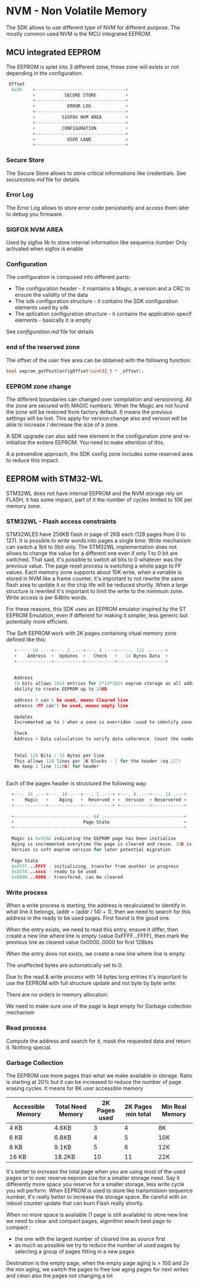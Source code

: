 # NVM - Non Volatile Memory

The SDK allows to use different type of NVM for different purpose. The mostly common used NVM is the MCU integrated EEPROM.

## MCU integrated EEPROM
The EEPROM is splet into 3 different zone, these zone will exists or not depending in the configuration.

```C
 Offset
  0x00    +----------------------------------+
          +           SECURE STORE           +
          +----------------------------------+
          +            ERROR LOG             +
          +----------------------------------+
          +          SIGFOX NVM AREA         +
          +----------------------------------+
          +          CONFIGURATION           +
          +----------------------------------+
          +            USER LAND             +
          +----------------------------------+
```

### Secure Store

The Secure Store allows to store critical informations like credentials. See *securestore.md* file for details.

### Error Log

The Error Log allows to store error code persistantly and access them later to debug you firmware.

### SIGFOX NVM AREA

Used by sigfox lib to store internal information like sequence number
Only activated when sigfox is enable

### Configuration

The configuration is composed into different parts:
* The configuration header - it maintains a Magic, a version and a CRC to ensure the validity of the data
* The sdk configuration structure - it contains the SDK configuration elements used by sdk
* The aplication configuration structure - it contains the application specif elements - basically it is empty

See *configuration.md* file for details

### end of the reserved zone 

The offset of the user free area can be obtained with the following function:
```C
bool eeprom_getPostConfigOffset(uint32_t * _offset);
```

### EEPROM zone change

The different boundaries can changed over compilation and versionning. All the zone are secured with MAGIC numbers. When the Magic are not found the zone will be restored from factory default. It means the previous settings will be lost.
This apply for version change also and version will be able to increase / decrease the size of a zone.

A SDK upgrade can also add new element in the configuration zone and re-initialize the entiere EEPROM. You need to make attention of this.

A a prevendive approach, the SDK config zone includes some reserved area to reduce this impact.


## EEPROM with STM32-WL

STM32WL does not have internal EEPROM and the NVM storage rely on FLASH, it has some impact, part of it the number of cycles limited to 10K per memory zone.

### STM32WL - Flash access constraints

STM32WLE5 have 256KB flash in page of 2KB each (128 pages from 0 to 127). It is possible to write words into pages a single time. Write mechanism can switch a 1bit to 0bit only. The STM32WL 
implementation does not allows to change the value for a different one even if only 1 to 0 bit are switched. That said, it's possible to switch all bits to 0 whatever was the previous value. 
The page reset process is switching a whole page to FF values. Each memory zone supports about 10K write, when a variable is stored in NVM like a frame counter, it's important to
not rewrite the same flash area to update it or the chip life will be reduced shortly. When a large structure is rewrited it's important to limit the write to the minimum zone.
Write access is per 64bits words.

For these reasons, this SDK uses an EEPROM emulator inspired by the ST EEPROM Emulation, even if different for making it simpler, less generic but potentially more efficient. 

The Soft EEPROM work with 2K pages containing vitual memory zone defined like this:

```C
   +----. 10 .---+---. 2 .---+---. 4 .---+-----. 112 .------+
   +    Address  +  Updates  +   Check   +   14 Bytes Data  +
   +-------------+-----------+-----------+------------------+
   
  
   Address
   10 bits allows 1024 entries for 2*14*1024 eeprom storage as all addresses are even. 
   ability to create EEPROM up to 28KB
   
   address 0 can't be used, means Cleared line
   adresss 3FF can't be used, means empty line
   
   Updates
   Incremented up to 3 when a zone is overriden (used to identify zone never updated)
   
   Check
   Address + Data calculation to verify data coherence. Count the number of '1' in this payload % 64
   
      
   Total 128 Bits / 16 Bytes per line
   This allows 128 lines per 2K blocks - 1 for the header (eq 127)
   We keep 1 line (128b) for header
   
```

Each of the pages header is structured the following way:
```C
  +---. 16 .---+---. 14 .---+---. 2 .---+ +---. 8 .---+---. 24 .---+
  +    Magic   +    Aging   +  Reserved + +  Version  + Reservered +
  +------------+------------+-----------+ +-----------+------------+
  
  +----------------------------. 64 .------------------------------+
  +                          Page State                            +
  +----------------------------------------------------------------+
  
  Magic is 0x916E indicating the EEPROM page has been initialize
  Aging is incremented everytime the page is cleared and reuse, 10K is a maximum
  Version is soft eeprom version for later potential migration
  
  Page State
  0xFFFF...FFFF - initializing, transfer from another in progress
  0xA55A...xxxx - ready to be used
  0x0000...0000 - transfered, can be cleared

```

### Write process

When a write process is starting, the address is recalculated to identify in what line it belongs, (addr = (addr / 14) + 1), then we need to
search for this address in the ready to be used pages. First found is the good one.

When the entry exists, we need to read this entry, ensure it differ, then create a new line where line is empty (value 0xFFFF...FFFF), then mark the 
previous line as cleared value 0x0000..0000 for first 128bits

When the entry does not exists, we create a new line where line is empty.

The unaffected bytes are automatically set to 0.

Due to the read & write process with 14 bytes long entries it's important to use the EEPROM with full structure update and not byte by byte write.

There are no orders in memory allocation. 

We need to make sure one of the page is kept empty for Garbage collection mechanism


### Read process

Compute the address and search for it, mask the requested data and return it. Nothing special.

### Garbage Collection

The EEPROM use more pages than what we make available in storage. Ratio is starting at 20% but it can be increased to reduce the number of 
page erasing cycles. It means for 6K user accessible memory 

| Accessible Memory | Total Need Memory | 2K Pages used | 2K Pages min total    | Min Real Memory |
| ----------------- | ----------------- | ------------- | --------------------- |-----------------|
| 4 KB              | 4.6KB             | 3             | 4                     | 8K              |
| 6 KB              | 6.8KB             | 4             | 5                     | 10K             | 
| 8 KB              | 9.1KB             | 5             | 6                     | 12K             |
| 16 KB             | 18.2KB            | 10            | 11                    | 22K             |

It's better to increase the total page when you are using most of the used pages or to over reserve eeprom size for a smaller storage need. Say it 
differently more space you reserve for a smaller storage, less write cycle you will perform. When EEPROM is used to store like transmission sequence 
number, it's really better to increase the storage space. Be careful with on reboot counter update that can burn Flash really shortly.

When no more space is available (1 page is still available) to store new line we need to clear and compact pages, algorithm seach best page to compact : 
- the one with the largest number of cleared line as source first
- as much as possible we try to reduce the number of used pages by selecting a group of pages fitting in a new pages

Destination is the empty page, when the empty page aging is > 100 and 2x the min aging, we switch the pages to free low aging pages for next writes and clean also the pages not changing a lot








 